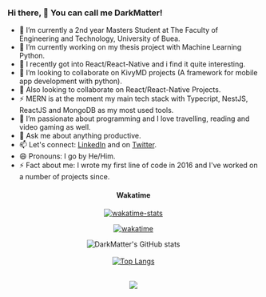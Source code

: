 ### Hi there, 👋 You can call me DarkMatter!

- 🔭 I’m currently a 2nd year Masters Student at The Faculty of Engineering and Technology, University of Buea.
- 🌱 I’m currently working on my thesis project with Machine Learning Python.
- 🌱 I recently got into React/React-Native and i find it quite interesting.
- 👯 I’m looking to collaborate on KivyMD projects (A framework for mobile app development with python).
- 👯 Also looking to collaborate on React/React-Native Projects.
- ⚡ MERN is at the moment my main tech stack with Typecript, NestJS, ReactJS and MongoDB as my most used tools.
- 🤔 I’m passionate about programming and I love travelling, reading and video gaming as well.
- 💬 Ask me about anything productive.
- 📫 Let's connect: [LinkedIn](https://www.linkedin.com/in/nde-lucien-19b033188/) and on [Twitter](https://twitter.com/dark_matter08).
- 😄 Pronouns: I go by He/Him.
- ⚡ Fact about me: I wrote my first line of code in 2016 and I've worked on a number of projects since.

<div align="center">

#### Wakatime
[![wakatime-stats](https://github.com/dark-matter08/dark-matter08/blob/main/images/stat.svg)](https://wakatime.com/@dark-matter08)

[![wakatime](https://wakatime.com/badge/user/a0876b4f-af83-47cb-b907-76ced9e28a6b.svg)](https://wakatime.com/@dark-matter08)



  ![DarkMatter's GitHub stats](https://github-readme-stats.vercel.app/api?username=dark-matter08&count_private=true&show_icons=true&theme=radical)
  <br/>
  <br/>
  [![Top Langs](https://github-readme-stats.vercel.app/api/top-langs/?username=dark-matter08&layout=compact&theme=radical)](https://github.com/dark-matter08/github-readme-stats)
  
  <br/>
  
  <img align="center" src="https://github-readme-streak-stats.herokuapp.com/?user=dark-matter08&theme=radical&hide_border=true"/>
  
</div>

<br/>
